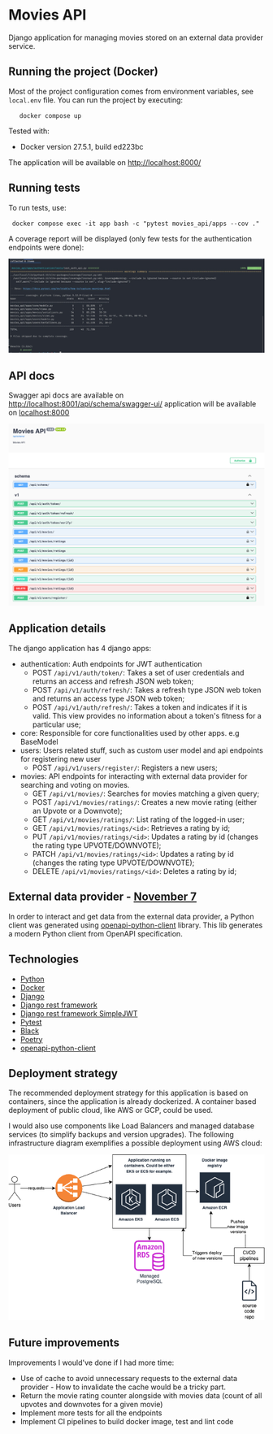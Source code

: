 # Movies API

Django application for managing movies stored on an external data provider service.

## Running the project (Docker)

Most of the project configuration comes from environment variables, see ``local.env`` file. You can run the project by executing:

```
   docker compose up
```

Tested with:

  - Docker version 27.5.1, build ed223bc

The application will be available on [http://localhost:8000/](http://localhost:8000/)

## Running tests

To run tests, use:

```
 docker compose exec -it app bash -c "pytest movies_api/apps --cov ."
```

A coverage report will be displayed (only few tests for the authentication endpoints were done):

![test report](/assets/test-report.jpeg)

## API docs

Swagger api docs are available on [http://localhost:8001/api/schema/swagger-ui/](http://localhost:8001/api/schema/swagger-ui/) application will be available on [localhost:8000](http://localhost:8000/)

![API docs](/assets/api.png)

## Application details

The django application has 4 django apps:

- authentication: Auth endpoints for JWT authentication
  * POST ```/api/v1/auth/token/```: Takes a set of user credentials and returns an access and refresh JSON web token;
  * POST ```/api/v1/auth/refresh/```: Takes a refresh type JSON web token and returns an access type JSON web token;
  * POST ```/api/v1/auth/refresh/```: Takes a token and indicates if it is valid. This view provides no information about a token's fitness for a particular use;
- core: Responsible for core functionalities used by other apps. e.g BaseModel
- users: Users related stuff, such as custom user model and api endpoints for registering new user
  * POST ```/api/v1/users/register/```: Registers a new users;
- movies: API endpoints for interacting with external data provider for searching and voting on movies.
  * GET ```/api/v1/movies/```: Searches for movies matching a given query;
  * POST ```/api/v1/movies/ratings/```: Creates a new movie rating (either an Upvote or a Downvote);
  * GET ```/api/v1/movies/ratings/```: List rating of the logged-in user;
  * GET ```/api/v1/movies/ratings/<id>```: Retrieves a rating by id;
  * PUT ```/api/v1/movies/ratings/<id>```: Updates a rating by id (changes the rating type UPVOTE/DOWNVOTE);
  * PATCH ```/api/v1/movies/ratings/<id>```: Updates a rating by id (changes the rating type UPVOTE/DOWNVOTE);
  * DELETE ```/api/v1/movies/ratings/<id>```: Deletes a rating by id;


## External data provider - [November 7](https://november7-730026606190.europe-west1.run.app/docs#/)

In order to interact and get data from the external data provider, a Python client was generated using
[openapi-python-client](https://github.com/openapi-generators/openapi-python-client) library. This lib generates a
modern Python client from OpenAPI specification.

## Technologies

- [Python](https://www.python.org/)
- [Docker](https://www.docker.com/)
- [Django](https://www.djangoproject.com/)
- [Django rest framework](https://www.django-rest-framework.org/)
- [Django rest framework SimpleJWT](https://django-rest-framework-simplejwt.readthedocs.io/en/latest/)
- [Pytest](https://docs.pytest.org/en/8.2.x/)
- [Black](https://pypi.org/project/black/)
- [Poetry](https://python-poetry.org/)
- [openapi-python-client](https://github.com/openapi-generators/openapi-python-client)

## Deployment strategy

The recommended deployment strategy for this application is based on containers, since the application is already dockerized.
A container based deployment of public cloud, like AWS or GCP, could be used.

I would also use components like Load Balancers and managed database services (to simplify backups and version upgrades). The following infrastructure
diagram exemplifies a possible deployment using AWS cloud:

![Infra](/assets/infra.png)

## Future improvements

Improvements I would've done if I had more time:

- Use of cache to avoid unnecessary requests to the external data provider - How to invalidate the cache would be a tricky part.
- Return the movie rating counter alongside with movies data (count of all upvotes and downvotes for a given movie)
- Implement more tests for all the endpoints
- Implement CI pipelines to build docker image, test and lint code
